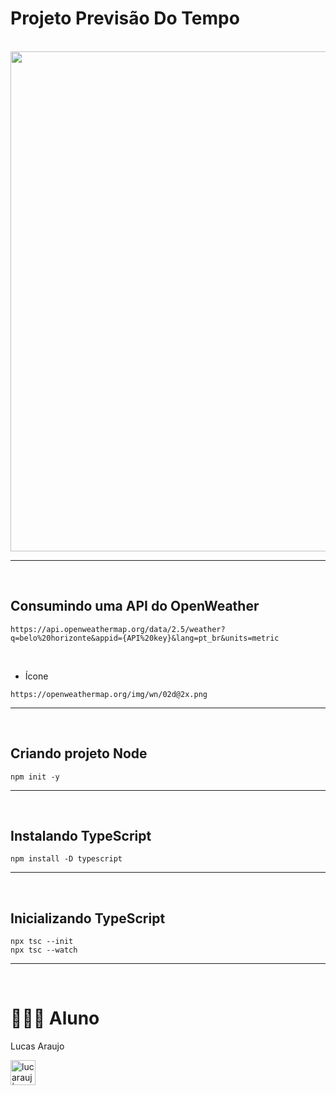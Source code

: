 # Projeto Previsão Do Tempo

<br>

<img width="800px" src="">

<hr>
<br>

## Consumindo uma API do OpenWeather 

```
https://api.openweathermap.org/data/2.5/weather?q=belo%20horizonte&appid={API%20key}&lang=pt_br&units=metric
```

<br>

- Ícone
```
https://openweathermap.org/img/wn/02d@2x.png
```

<hr>
<br>

## Criando projeto Node 

```
npm init -y
```

<hr>
<br>

## Instalando TypeScript 

```
npm install -D typescript
```

<hr>
<br> 

## Inicializando TypeScript 

```
npx tsc --init
npx tsc --watch
```

<hr>
<br> 

# 👨🏼‍🎓 Aluno

Lucas Araujo

<a href="https://www.linkedin.com/in/lucarauj"><img alt="lucarauj | LinkdeIN" width="40px" src="https://user-images.githubusercontent.com/43545812/144035037-0f415fc7-9f96-4517-a370-ccc6e78a714b.png" /></a>